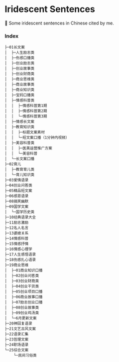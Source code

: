 # Iridescent Sentences

🌈 Some iridescent sentences in Chinese cited by me.

### Index

<div align="left">

```shell
├─01长文案
│  ├─人生励志类
│  ├─伤感口播类
│  ├─创业励志类
│  ├─创业故事类
│  ├─创业财商类
│  ├─商业思维类
│  ├─商业故事类
│  ├─商业知识类
│  ├─宝妈口播类
│  ├─情感科普类
│  │  ├─情感科普第1期
│  │  ├─情感科普第2期
│  │  └─情感科普第3期
│  ├─情感长文案
│  ├─教育知识类
│  │  ├─标题文案素材
│  │  └─短文案口播（1分钟内视频）
│  ├─美容科普类
│  │  ├─医美运营推广方案
│  │  └─美容科普
│  └─长文案口播
├─02育儿
│  ├─教育育儿类
│  └─育儿知识类
├─03爱情语录
├─04创业问答类
├─05精品短文案
├─06感恩语录
├─08搞笑幽默
├─09国学文案
│  └─国学历史类
├─10经典语录大全
├─11励志激励
├─12名人名言
├─13婆媳关系
├─14情感科普
├─15情感抒情
├─16情感心理学
├─17人生感悟语录
├─18伤感扎心语录
├─19商业思维
│  ├─01商业知识口播
│  ├─02创业问答类
│  ├─03创业财商类
│  ├─04创业干货类
│  ├─05创业项目口播
│  ├─06商业故事口播
│  ├─07励志创业口播
│  ├─08创业故事类
│  ├─09创业鸡汤类
│  └─6月更新文案
├─20神回复语录
├─21文艺古风文案
├─22语录汇集
├─23哲理文案
├─24职场语录
└─25综合文案
    └─民间习俗类
```
</div>

